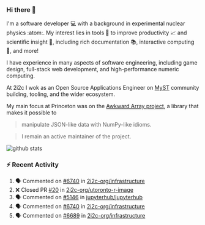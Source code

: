 ### Hi there 👋 

I'm a software developer 💻 with a background in experimental nuclear physics :atom:. My interest lies in tools :wrench: to improve productivity :chart_with_upwards_trend: and scientific insight :telescope:, including rich documentation 📚, interactive computing 🧮, and more! 

I have experience in many aspects of software engineering, including game design, full-stack web development, and high-performance numeric computing. 

At 2i2c I wok as an Open Source Applications Engineer on [MyST](https://github.com/jupyter-book/mystmd) community building, tooling, and the wider ecosystem. 

My main focus at Princeton was on the [Awkward Array project](awkward-array.org/), a library that makes it possible to 
> manipulate JSON-like data with NumPy-like idioms.

> I remain an active maintainer of the project. 

![github stats](https://github-readme-stats.vercel.app/api?username=agoose77&show_icons=true&hide_rank=true&hide_title=true&bg_color=30,e76445,904e95&text_color=efe3ec&icon_color=efe3ec)
<!--
**agoose77/agoose77** is a ✨ _special_ ✨ repository because its `README.md` (this file) appears on your GitHub profile.

Here are some ideas to get you started:

- 🔭 I’m currently working on ...
- 🌱 I’m currently learning ...
- 👯 I’m looking to collaborate on ...
- 🤔 I’m looking for help with ...
- 💬 Ask me about ...
- 📫 How to reach me: ...
- 😄 Pronouns: ...
- ⚡ Fun fact: ...
-->

### :zap: Recent Activity

<!--START_SECTION:activity-->
1. 🗣 Commented on [#6740](https://github.com/2i2c-org/infrastructure/issues/6740#issuecomment-3347835681) in [2i2c-org/infrastructure](https://github.com/2i2c-org/infrastructure)
2. ❌ Closed PR [#20](https://github.com/2i2c-org/utoronto-r-image/pull/20) in [2i2c-org/utoronto-r-image](https://github.com/2i2c-org/utoronto-r-image)
3. 🗣 Commented on [#5146](https://github.com/jupyterhub/jupyterhub/pull/5146#issuecomment-3347632861) in [jupyterhub/jupyterhub](https://github.com/jupyterhub/jupyterhub)
4. 🗣 Commented on [#6740](https://github.com/2i2c-org/infrastructure/issues/6740#issuecomment-3347539665) in [2i2c-org/infrastructure](https://github.com/2i2c-org/infrastructure)
5. 🗣 Commented on [#6689](https://github.com/2i2c-org/infrastructure/issues/6689#issuecomment-3347230860) in [2i2c-org/infrastructure](https://github.com/2i2c-org/infrastructure)
<!--END_SECTION:activity-->
